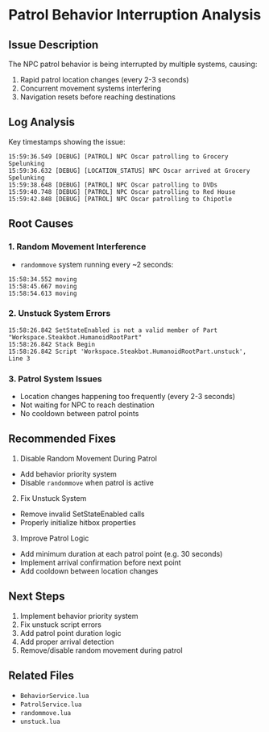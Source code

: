 # Patrol Behavior Interruption Analysis

## Issue Description
The NPC patrol behavior is being interrupted by multiple systems, causing:
1. Rapid patrol location changes (every 2-3 seconds)
2. Concurrent movement systems interfering
3. Navigation resets before reaching destinations

## Log Analysis
Key timestamps showing the issue:

```
15:59:36.549 [DEBUG] [PATROL] NPC Oscar patrolling to Grocery Spelunking
15:59:36.632 [DEBUG] [LOCATION_STATUS] NPC Oscar arrived at Grocery Spelunking
15:59:38.648 [DEBUG] [PATROL] NPC Oscar patrolling to DVDs
15:59:40.748 [DEBUG] [PATROL] NPC Oscar patrolling to Red House
15:59:42.848 [DEBUG] [PATROL] NPC Oscar patrolling to Chipotle
```

## Root Causes

### 1. Random Movement Interference
- `randommove` system running every ~2 seconds:
```
15:58:34.552 moving
15:58:45.667 moving
15:58:54.613 moving
```

### 2. Unstuck System Errors
```
15:58:26.842 SetStateEnabled is not a valid member of Part "Workspace.Steakbot.HumanoidRootPart"
15:58:26.842 Stack Begin
15:58:26.842 Script 'Workspace.Steakbot.HumanoidRootPart.unstuck', Line 3
```

### 3. Patrol System Issues
- Location changes happening too frequently (every 2-3 seconds)
- Not waiting for NPC to reach destination
- No cooldown between patrol points

## Recommended Fixes

1. Disable Random Movement During Patrol
- Add behavior priority system
- Disable `randommove` when patrol is active

2. Fix Unstuck System
- Remove invalid SetStateEnabled calls
- Properly initialize hitbox properties

3. Improve Patrol Logic
- Add minimum duration at each patrol point (e.g. 30 seconds)
- Implement arrival confirmation before next point
- Add cooldown between location changes

## Next Steps

1. Implement behavior priority system
2. Fix unstuck script errors
3. Add patrol point duration logic
4. Add proper arrival detection
5. Remove/disable random movement during patrol

## Related Files
- `BehaviorService.lua`
- `PatrolService.lua`
- `randommove.lua`
- `unstuck.lua` 
